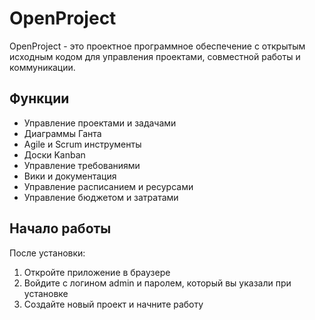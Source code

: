 # OpenProject

OpenProject - это проектное программное обеспечение с открытым исходным кодом для управления проектами, совместной работы и коммуникации.

## Функции

- Управление проектами и задачами
- Диаграммы Ганта
- Agile и Scrum инструменты
- Доски Kanban
- Управление требованиями
- Вики и документация
- Управление расписанием и ресурсами
- Управление бюджетом и затратами

## Начало работы

После установки:
1. Откройте приложение в браузере
2. Войдите с логином admin и паролем, который вы указали при установке
3. Создайте новый проект и начните работу